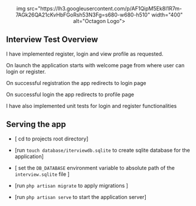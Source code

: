 <p align="center">img src="https://lh3.googleusercontent.com/p/AF1QipM5Ek8I1R7m-7AGk26QA21cKvHbFGoRsh53N3Fg=s680-w680-h510" width="400" alt="Octagon Logo"></p>



## Interview Test Overview

I have implemented register, login and view profile as requested.

On launch the application starts with welcome page from where user can login or register.

On successful registration the app redirects to login page

On successful login the app redirects to profile page

I have also implemented unit tests for login and register functionalities


## Serving the app

- [ cd to projects root directory]

- [run `touch database/iterviewdb.sqlite` to create sqlite database for the application]

- [ set the `DB_DATABASE` environment variable to absolute path of the `interview.sqlite` file ]

- [run `php artisan migrate` to apply migrations ]

- [run `php artisan serve` to start the application server]



